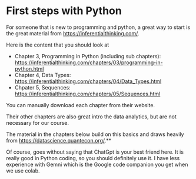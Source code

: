 First steps with Python
=====================

For someone that is new to programming and python, a great way to start is  the great material from https://inferentialthinking.com/.

Here is the content that you should look at

- Chapter 3, Programming in Python (including sub chapters): https://inferentialthinking.com/chapters/03/programming-in-python.html
- Chapter 4,  Data Types: https://inferentialthinking.com/chapters/04/Data_Types.html
- Chpater 5, Sequences:  https://inferentialthinking.com/chapters/05/Sequences.html

You can manually download each chapter from their website.

Their other chapters are also great intro the data analytics, but are not necessary for our course.

The material in the chapters below build on this basics and draws heavily from https://datascience.quantecon.org/.**

Of course, goes without saying that ChatGpt is your best friend here. It is really good in Python coding, so you should definitely use it. I have less experience with Gemni which is the Google code companion you get when we use colab.
